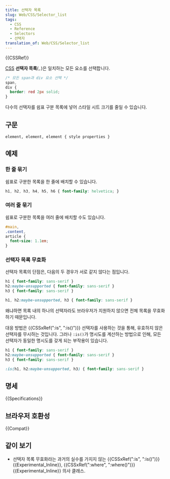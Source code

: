 ```yaml
---
title: 선택자 목록
slug: Web/CSS/Selector_list
tags:
  - CSS
  - Reference
  - Selectors
  - 선택자
translation_of: Web/CSS/Selector_list
---
```

{{CSSRef}}

[CSS](/ko/docs/Web/CSS) **선택자 목록**(`,`)은 일치하는 모든 요소를 선택합니다.

```css
/* 모든 span과 div 요소 선택 */
span,
div {
  border: red 2px solid;
}
```

다수의 선택자를 쉼표 구분 목록에 넣어 스타일 시트 크기를 줄일 수 있습니다.

## 구문

```
element, element, element { style properties }
```

## 예제

### 한 줄 묶기

쉼표로 구분한 목록을 한 줄에 배치할 수 있습니다.

```css
h1, h2, h3, h4, h5, h6 { font-family: helvetica; }
```

### 여러 줄 묶기

쉼표로 구분한 목록을 여러 줄에 배치할 수도 있습니다.

```css
#main,
.content,
article {
  font-size: 1.1em;
}
```

### 선택자 목록 무효화

선택자 목록의 단점은, 다음의 두 경우가 서로 같지 않다는 점입니다.

```css
h1 { font-family: sans-serif }
h2:maybe-unsupported { font-family: sans-serif }
h3 { font-family: sans-serif }
```

```css
h1, h2:maybe-unsupported, h3 { font-family: sans-serif }
```

왜냐하면 목록 내의 하나의 선택자라도 브라우저가 지원하지 않으면 전체 목록을 무효화하기 때문입니다.

대응 방법은 {{CSSxRef(":is", ":is()")}} 선택자를 사용하는 것을 통해, 유효하지 않은 선택자를 무시하는 것입니다. 그러나 `:is()`가 명시도를 계산하는 방법으로 인해, 모든 선택자가 동일한 명시도를 갖게 되는 부작용이 있습니다.

```css
h1 { font-family: sans-serif }
h2:maybe-unsupported { font-family: sans-serif }
h3 { font-family: sans-serif }
```

```css
:is(h1, h2:maybe-unsupported, h3) { font-family: sans-serif }
```

## 명세

{{Specifications}}

## 브라우저 호환성

{{Compat}}

## 같이 보기

- 선택자 목록 무효화라는 과거의 실수를 가지지 않는 {{CSSxRef(":is", ":is()")}} {{Experimental_Inline}}, {{CSSxRef(":where", ":where()")}} {{Experimental_Inline}} 의사 클래스.
